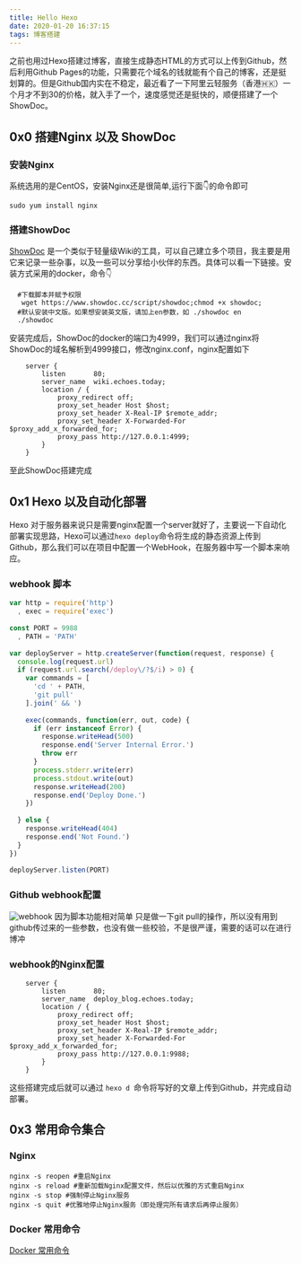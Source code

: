 ```yaml
---
title: Hello Hexo
date: 2020-01-20 16:37:15
tags: 博客搭建
---
```

之前也用过Hexo搭建过博客，直接生成静态HTML的方式可以上传到Github，然后利用Github Pages的功能，只需要花个域名的钱就能有个自己的博客，还是挺划算的。但是Github国内实在不稳定，最近看了一下阿里云轻服务（香港🇭🇰）一个月才不到30的价格，就入手了一个，速度感觉还是挺快的，顺便搭建了一个ShowDoc。

## 0x0 搭建Nginx 以及 ShowDoc

### 安装Nginx
系统选用的是CentOS，安装Nginx还是很简单,运行下面👇的命令即可

```
sudo yum install nginx
```

### 搭建ShowDoc
[ShowDoc](https://www.showdoc.cc/) 是一个类似于轻量级Wiki的工具，可以自己建立多个项目，我主要是用它来记录一些杂事，以及一些可以分享给小伙伴的东西。具体可以看一下链接。安装方式采用的docker，命令👇

```
  #下载脚本并赋予权限
   wget https://www.showdoc.cc/script/showdoc;chmod +x showdoc;
  #默认安装中文版。如果想安装英文版，请加上en参数，如 ./showdoc en
  ./showdoc

```

安装完成后，ShowDoc的docker的端口为4999，我们可以通过nginx将ShowDoc的域名解析到4999接口，修改nginx.conf，nginx配置如下
```
    server {
        listen       80;
        server_name  wiki.echoes.today;
        location / {
            proxy_redirect off;
            proxy_set_header Host $host;
            proxy_set_header X-Real-IP $remote_addr;
            proxy_set_header X-Forwarded-For $proxy_add_x_forwarded_for;
            proxy_pass http://127.0.0.1:4999;
        }
    }

```
至此ShowDoc搭建完成

## 0x1 Hexo 以及自动化部署
Hexo 对于服务器来说只是需要nginx配置一个server就好了，主要说一下自动化部署实现思路，Hexo可以通过`hexo deploy`命令将生成的静态资源上传到Github，那么我们可以在项目中配置一个WebHook，在服务器中写一个脚本来响应。

### webhook 脚本

``` javascript
var http = require('http')
  , exec = require('exec')
 
const PORT = 9988
  , PATH = 'PATH'
 
var deployServer = http.createServer(function(request, response) {
  console.log(request.url)
  if (request.url.search(/deploy\/?$/i) > 0) {
    var commands = [
      'cd ' + PATH,
      'git pull'
    ].join(' && ')
 
    exec(commands, function(err, out, code) {
      if (err instanceof Error) {
        response.writeHead(500)
        response.end('Server Internal Error.')
        throw err
      }
      process.stderr.write(err)
      process.stdout.write(out)
      response.writeHead(200)
      response.end('Deploy Done.')
    })
 
  } else {
    response.writeHead(404)
    response.end('Not Found.')
  }
})
 
deployServer.listen(PORT)
```

### Github webhook配置
![webhook](webhook.png)
因为脚本功能相对简单 只是做一下git pull的操作，所以没有用到github传过来的一些参数，也没有做一些校验，不是很严谨，需要的话可以在进行博冲

### webhook的Nginx配置
```
    server {
        listen       80;
        server_name  deploy_blog.echoes.today;
        location / {
            proxy_redirect off;
            proxy_set_header Host $host;
            proxy_set_header X-Real-IP $remote_addr;
            proxy_set_header X-Forwarded-For $proxy_add_x_forwarded_for;
            proxy_pass http://127.0.0.1:9988;
        }
    }

```

这些搭建完成后就可以通过 `hexo d `命令将写好的文章上传到Github，并完成自动部署。

## 0x3 常用命令集合

### Nginx

```
nginx -s reopen #重启Nginx
nginx -s reload #重新加载Nginx配置文件，然后以优雅的方式重启Nginx
nginx -s stop #强制停止Nginx服务
nginx -s quit #优雅地停止Nginx服务（即处理完所有请求后再停止服务）

```

### Docker 常用命令
[Docker 常用命令](https://www.cnblogs.com/DeepInThought/p/10896790.html)
